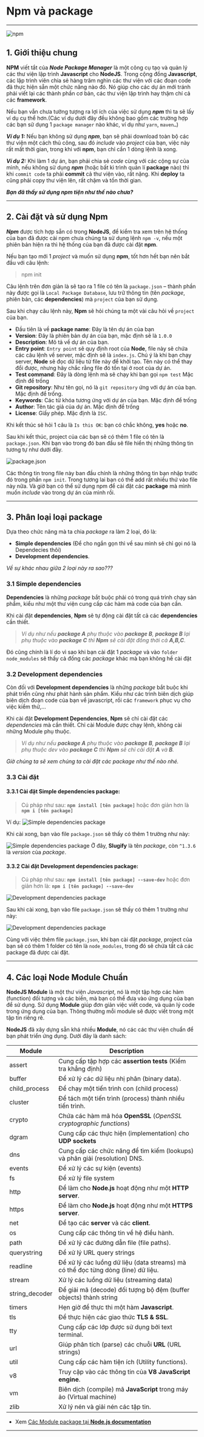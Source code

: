 # Npm và package

---

![npm](./image/001.png 'npm')

## 1. Giới thiệu chung

**NPM** viết tắt của **_Node Package Manager_** là một công cụ tạo và quản lý các thư viện lập trình **Javascript** cho **NodeJS**. Trong cộng đồng **Javascript**, các lập trình viên chia sẻ hàng trăm nghìn các thư viện với các đoạn code đã thực hiện sẵn một chức năng nào đó. Nó giúp cho các dự án mới tránh phải viết lại các thành phần cơ bản, các thư viện lập trình hay thậm chí cả các **framework**.

Nếu bạn vẫn chưa tưởng tượng ra lợi ích của việc sử dụng **_npm_** thì ta sẽ lấy ví dụ cụ thể hơn.(Các ví dụ dưới đây đều không bao gồm các trường hợp các bạn sử dụng 1 `package manager` nào khác, ví dụ như `yarn`, `maven…`)

_**Ví dụ 1:**_ Nếu bạn không sử dụng **_npm_**, bạn sẽ phải download toàn bộ các thư viện một cách thủ công, sau đó _include_ vào _project_ của bạn, việc này rất mất thời gian, trong khi với **npm**, bạn chỉ cần 1 dòng lệnh là xong.

**_Ví dụ 2:_** Khi làm 1 dự án, bạn phải chia sẻ _code_ cùng với các cộng sự của mình, nếu không sử dụng **_npm_** (hoặc bất kì trình quản lí **package** nào) thì khi `commit code` ta phải **commit** cả thư viện vào, rất nặng. Khi **deploy** ta cũng phải copy thư viện lên, rất chậm và tốn thời gian.

**_Bạn đã thấy sử dụng npm tiện như thế nào chưa?_**

---

## 2. Cài đặt và sử dụng Npm

**_Npm_** được tích hợp sẵn có trong **NodeJS**, để kiểm tra xem trên hệ thống của bạn đã được cài npm chưa chúng ta sử dụng lệnh `npm -v`, nếu một phiên bản hiện ra thì hệ thống của bạn đã được cài đặt **npm**.

Nếu bạn tạo mới 1 _project_ và muốn sử dụng **npm**, tốt hơn hết bạn nên bắt đầu với câu lệnh:

> npm init

Câu lệnh trên đơn giản là sẽ tạo ra 1 file có tên là `package.json` – thành phần này được gọi là `Local Package Database`, lưu trữ thông tin (tên _package_, phiên bản, các **dependencies**) mà `project` của bạn sử dụng.

Sau khi chạy câu lệnh này, **Npm** sẽ hỏi chúng ta một vài câu hỏi về `project` của bạn.

- Đầu tiên là về **package name**: Đây là tên dự án của bạn
- **Version**: Đây là phiên bản dự án của bạn, mặc định sẽ là `1.0.0`
- **Description**: Mô tả về dự án của bạn.
- **Entry point**: `Entry point` sẽ quy định root của **Node**, file này sẽ chứa các câu lệnh về server, mặc định sẽ là `index.js`. Chú ý là khi bạn chạy server, **Node** sẽ đọc dữ liệu từ file này để khởi tạo. Tên này có thể thay đổi được, nhưng hãy chắc rằng file đó tồn tại ở root của dự án.
- **Test command**: Đây là dòng lệnh mà sẽ chạy khi bạn gọi `npm test` Mặc định để trống
- **Git repository**: Như tên gọi, nó là `git repository` ứng với dự án của bạn. Mặc định để trống.
- **Keywords**: Các từ khóa tương ứng với dự án của bạn. Mặc định để trống
- **Author**: Tên tác giả của dự án. Mặc định để trống
- **License**: Giấy phép. Mặc định là `ISC`.

Khi kết thúc sẽ hỏi 1 câu là `Is this OK`: bạn có chắc không, **yes** hoặc **no**.

Sau khi kết thúc, project của các bạn sẽ có thêm 1 file có tên là `package.json`. Khi bạn vào trong đó ban đầu sẽ file hiển thị những thông tin tương tự như dưới đây.

![package.json](./image/002.png 'package.json')

Các thông tin trong file này ban đầu chính là những thông tin bạn nhập trước đó trong phần `npm init`. Trong tương lai bạn có thể add rất nhiều thứ vào file này nữa. Và giờ bạn có thể sử dụng npm để cài đặt các **package** mà mình muốn _include_ vào trong dự án của mình rồi.

---

## 3. Phân loại loại package

Dựa theo chức năng mà ta chia _package_ ra làm 2 loại, đó là:

- **Simple dependencies** (Để cho ngắn gọn thì về sau mình sẽ chỉ gọi nó là Dependecies thôi)
- **Development dependencies**.

_Về sự khác nhau giữa 2 loại này ra sao???_

### 3.1 Simple dependencies

**Dependencies** là những _package_ bắt buộc phải có trong quá trình chạy sản phẩm, kiểu như một thư viện cung cấp các hàm mà code của bạn cần.

Khi cài đặt **dependencies**, **Npm** sẽ tự động cài đặt tất cả các **dependencies** cần thiết.

> _Ví dụ như nếu **package A** phụ thuộc vào **package B**, **package B** lại phụ thuộc vào **package C** thì **Npm** sẽ cài đặt đồng thời cả **A,B,C**_.

Đó cũng chính là lí do vì sao khi bạn cài đặt 1 _package_ và vào `folder node_modules` sẽ thấy cả đống các _package_ khác mà bạn không hề cài đặt

### 3.2 Development dependencies

Còn đối với **Development dependencies** là những _package_ bắt buộc khi phát triển cũng như phát hành sản phẩm. Kiểu như các trình biên dịch giúp biên dịch đoạn code của bạn về javascript, rồi các `framework` phục vụ cho việc kiểm thử,…

Khi cài đặt **Development Dependencies**, **Npm** sẽ chỉ cài đặt các _dependencies_ mà cần thiết. Chỉ cài Module được chạy lệnh, không cài những Module phụ thuộc.

> _Ví dụ như nếu **package A** phụ thuộc vào **package B**, **package B** lại phụ thuộc dev vào **package C** thì **Npm** sẽ chỉ cài đặt **A** và **B**._

_Giờ chúng ta sẽ xem chúng ta cài đặt các package như thế nào nhé._

### 3.3 Cài đặt

#### 3.3.1 Cài đặt Simple dependencies package:

> Cú pháp như sau: **`npm install [tên package]`**
> hoặc đơn giản hơn là **`npm i [tên package]`**

Ví dụ:
![Simple dependencies package](./image/003.png 'Simple dependencies package')

Khi cài xong, bạn vào file `package.json` sẽ thấy có thêm 1 trường như này:

![Simple dependencies package](./image/004.png 'Simple dependencies package')
Ở đây, **Slugify** là tên _package_, còn `^1.3.6` là _version_ của _package_.

#### 3.3.2 Cài đặt Development dependencies package:

> Cú pháp như sau: **`npm install [tên package] --save-dev`**
> hoặc đơn giản hơn là: **`npm i [tên package] --save-dev`**

![Development dependencies package](./image/005.png 'Development dependencies package')

Sau khi cài xong, bạn vào file `package.json` sẽ thấy có thêm 1 trường như này:

![Development dependencies package](./image/006.png 'Development dependencies package')

Cùng với việc thêm file `package.json`, khi bạn cài đặt _package_, project của bạn sẽ có thêm 1 folder có tên là `node_modules`, trong đó sẽ chứa tất cả các package đã được cài đặt.

---

## 4. Các loại Node Module Chuẩn

**NodeJS Module** là một thư viện _Javascript_, nó là một tập hợp các hàm (function) đối tượng và các biến, mà bạn có thể đưa vào ứng dụng của bạn để sử dụng. Sử dụng **Module** giúp đơn giản việc viết code, và quản lý code trong ứng dụng của bạn. Thông thường mỗi module sẽ được viết trong một tập tin riêng rẽ.

**NodeJS** đã xây dựng sẵn khá nhiều **Module**, nó các các thư viện chuẩn để bạn phát triển ứng dụng. Dưới đây là danh sách:

| Module         | Description                                                                       |
| -------------- | --------------------------------------------------------------------------------- |
| assert         | Cung cấp tập hợp các **assertion tests** (Kiểm tra khẳng định)                    |
| buffer         | Để xử lý các dữ liệu nhị phân (binary data).                                      |
| child_process  | Để chạy một tiến trình con (child process)                                        |
| cluster        | Để tách một tiến trình (process) thành nhiều tiến trình.                          |
| crypto         | Chứa các hàm mã hóa **OpenSSL** (_OpenSSL cryptographic functions_)               |
| dgram          | Cung cấp các thực hiện (implementation) cho **UDP sockets**                       |
| dns            | Cung cấp các chức năng để tìm kiếm (lookups) và phân giải (resolution) DNS.       |
| events         | Để xử lý các sự kiện (events)                                                     |
| fs             | Để xử lý file system                                                              |
| http           | Để làm cho **Node.js** hoạt động như một **HTTP server**.                         |
| https          | Để làm cho **Node.js** hoạt động như một **HTTPS server**.                        |
| net            | Để tạo các **server** và các **client**.                                          |
| os             | Cung cấp các thông tin về hệ điều hành.                                           |
| path           | Để xử lý các đường dẫn file (file paths).                                         |
| querystring    | Để xử lý URL query strings                                                        |
| readline       | Để xử lý các luồng dữ liệu (data streams) mà có thể đọc từng dòng (line) dữ liệu. |
| stream         | Xử lý các luồng dữ liệu (streaming data)                                          |
| string_decoder | Để giải mã (decode) đối tượng bộ đệm (buffer objects) thành string                |
| timers         | Hẹn giờ để thực thi một hàm **Javascript**.                                       |
| tls            | Để thực hiện các giao thức **TLS & SSL**.                                         |
| tty            | Cung cấp các lớp được sử dụng bởi text terminal.                                  |
| url            | Giúp phân tích (parse) các chuỗi **URL** (URL strings)                            |
| util           | Cung cấp các hàm tiện ích (Utility functions).                                    |
| v8             | Truy cập vào các thông tin của **V8 JavaScript engine**.                          |
| vm             | Biên dịch (compile) mã **JavaScript** trong máy ảo (Virtual machine)              |
| zlib           | Xử lý nén và giải nén các tập tin.                                                |

- Xem [Các Module package tại **Node.js documentation**](https://nodejs.org/api/)

---
